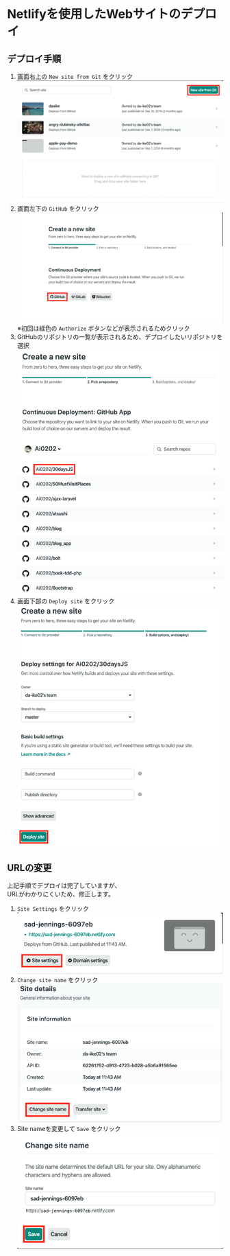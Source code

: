 # Netlifyを使用したWebサイトのデプロイ

## デプロイ手順
1. 画面右上の `New site from Git` をクリック
![netlify](./img/net01.png)
2. 画面左下の `GitHub` をクリック
![netlify](./img/net02.png)
  ※初回は緑色の `Authorize`  ボタンなどが表示されるためクリック
3. GitHubのリポジトリの一覧が表示されるため、デプロイしたいリポジトリを選択
![netlify](./img/net03.png)
4. 画面下部の `Deploy site` をクリック
![netlify](./img/net04.png)

## URLの変更
上記手順でデプロイは完了していますが、  
URLがわかりにくいため、修正します。  
1. `Site Settings` をクリック
![netlify](./img/net05.png)
2. `Change site name` をクリック
![netlify](./img/net06.png)
3. Site nameを変更して `Save` をクリック
![netlify](./img/net07.png)